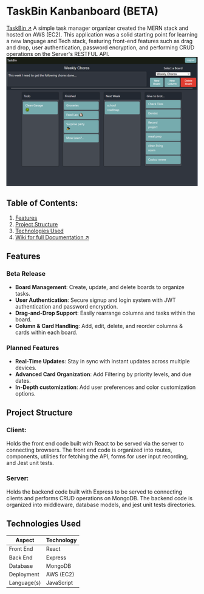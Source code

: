 
# TaskBin Kanbanboard (BETA)
[TaskBin ↗](http://ec2-35-175-202-164.compute-1.amazonaws.com:5000/)
A simple task manager organizer created the MERN stack and hosted on AWS (EC2).
This application was a solid starting point for learning a new language and Tech stack, featuring front-end features such as drag and drop, user authentication, password encryption, and performing CRUD operations on the Server's RESTFUL API.
![prealpha](https://raw.githubusercontent.com/TarikVu/imgs/refs/heads/main/TaskBin/taskbin_pre-alpha.png)

## Table of Contents:
1. [Features](#dbs) 
2. [Project Structure](#struct)
3. [Technologies Used](#tech) 
4. [Wiki for full Documentation ↗]()
 

## <a name = "feats"></a>Features
### Beta Release
- **Board Management**: Create, update, and delete boards to organize tasks.
-  **User Authentication**: Secure signup and login system with JWT authentication and password encryption.
- **Drag-and-Drop Support**: Easily rearrange columns and tasks within the board.
- **Column & Card Handling**: Add, edit, delete, and reorder columns & cards  within each board.
### Planned Features
- **Real-Time Updates**: Stay in sync with instant updates across multiple devices.
- **Advanced Card Organization**: Add  Filtering by priority levels, and due dates.
- **In-Depth customization**: Add user preferences and color customization options. 

## <a name = "struct"></a>Project Structure
### Client:
Holds the front end code built with React to be served via the server to connecting browsers.
The front end code is organized into routes, components, utilities for fetching the API, forms for user input recording, and Jest unit tests. 
### Server:
Holds the backend code built with Express to be served to connecting clients and performs CRUD operations on MongoDB. 
The backend code is organized into middleware, database models, and jest unit tests directories.

## <a name = "tech"></a>Technologies Used
| Aspect     | Technology         | 
|-----------|--------------------|
|Front End  | React              | 
|Back End   | Express            |   
|Database   | MongoDB  			 | 
|Deployment | AWS (EC2)          | 
|Language(s)| JavaScript         | 
